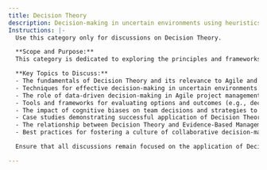 ```yaml
---
title: Decision Theory
description: Decision-making in uncertain environments using heuristics, probability, and behavioural economics.
Instructions: |-
  Use this category only for discussions on Decision Theory.

  **Scope and Purpose:**  
  This category is dedicated to exploring the principles and frameworks of Decision Theory as they apply to Agile methodologies, DevOps practices, and business agility. It aims to provide insights into how decision-making processes can be optimised to enhance team performance, project outcomes, and organisational effectiveness.

  **Key Topics to Discuss:**
  - The fundamentals of Decision Theory and its relevance to Agile and DevOps.
  - Techniques for effective decision-making in uncertain environments.
  - The role of data-driven decision-making in Agile project management.
  - Tools and frameworks for evaluating options and outcomes (e.g., decision trees, cost-benefit analysis).
  - The impact of cognitive biases on team decisions and strategies to mitigate them.
  - Case studies demonstrating successful application of Decision Theory in Agile contexts.
  - The relationship between Decision Theory and Evidence-Based Management.
  - Best practices for fostering a culture of collaborative decision-making within teams.

  Ensure that all discussions remain focused on the application of Decision Theory within the realms of Agile, DevOps, and business agility, promoting clarity and relevance in all contributions.

---
```


